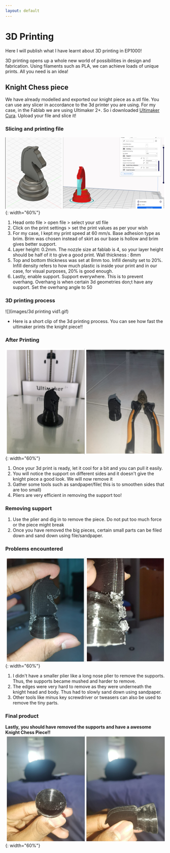 ```yaml
---
layout: default
---
```


# 3D Printing
Here I will publish what I have learnt about 3D printing in EP1000!

3D printing opens up a whole new world of possibilities in design and fabrication. Using filaments such as PLA, we can achieve loads of unique prints. All you need is an idea!

## Knight Chess piece
We have already modelled and exported our knight piece as a.stl file. You can use any slicer in accordance to the 3d printer you are using. For my case, in the Fablab we are using Ultimaker 2+. So i downloaded [Ultimaker Cura](https://ultimaker.com/software/ultimaker-cura). Upload your file and slice it!

### Slicing and printing file
![](images/3dcollage1.jpg){: width="60%"}
1. Head onto file > open file > select your stl file
2. Click on the print settings > set the print values as per your wish
3. For my case, I kept my print speed at 60 mm/s. Base adhesion type as brim. Brim was chosen instead of skirt as our base is hollow and brim gives better support.
4. Layer height: 0.2mm. The nozzle size at fablab is 4, so your layer height should be half of it to give a good print. Wall thickness : 8mm
5. Top and bottom thickness was set at 8mm too. Infill density set to 20%. Infill density refers to how much plastic is inside your print and in our case, for visual purposes, 20% is good enough.
6. Lastly, enable support. Support everywhere. This is to prevent overhang. Overhang is when certain 3d geometries don;t have any support. Set the overhang angle to 50


### 3D printing process
![](images/3d printing vid1.gif)
- Here is a short clip of the 3d printing process. You can see how fast the ultimaker prints the knight piece!!

### After Printing
![](images/3dcollage2.jpg){: width="60%"}
1. Once your 3d print is ready, let it cool for a bit and you can pull it easily.
2. You will notice the support on different sides and it doesn't give the knight piece a good look. We will now remove it
3. Gather some tools such as sandpaper/file( this is to smoothen sides that are too small)
4. Pliers are very efficient in removing the support too!

### Removing support
1. Use the plier and dig in to remove the piece. Do not put too much force or the piece might break
2. Once you have removed the big pieces, certain small parts can be filed down and sand down using file/sandpaper.

### Problems encountered
![](images/3dcollage3.jpg){: width="60%"}
1. I didn't have a smaller plier like a long nose plier to remove the supports. Thus, the supports became mushed and harder to remove.
2. The edges were very hard to remove as they were underneath the knight head and body. Thus had to slowly sand down using sandpaper.
3. Other tools like minus key screwdriver or tweasers can also be used to remove the tiny parts.

### Final product
**Lastly, you should have removed the supports and have a awesome Knight Chess Piece!!**
![](images/3dcollage4.jpg){: width="60%"}
